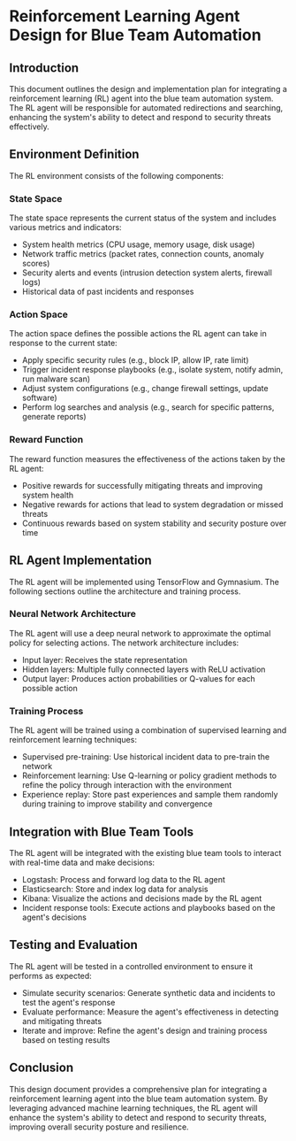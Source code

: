 # Reinforcement Learning Agent Design for Blue Team Automation

## Introduction
This document outlines the design and implementation plan for integrating a reinforcement learning (RL) agent into the blue team automation system. The RL agent will be responsible for automated redirections and searching, enhancing the system's ability to detect and respond to security threats effectively.

## Environment Definition
The RL environment consists of the following components:

### State Space
The state space represents the current status of the system and includes various metrics and indicators:
- System health metrics (CPU usage, memory usage, disk usage)
- Network traffic metrics (packet rates, connection counts, anomaly scores)
- Security alerts and events (intrusion detection system alerts, firewall logs)
- Historical data of past incidents and responses

### Action Space
The action space defines the possible actions the RL agent can take in response to the current state:
- Apply specific security rules (e.g., block IP, allow IP, rate limit)
- Trigger incident response playbooks (e.g., isolate system, notify admin, run malware scan)
- Adjust system configurations (e.g., change firewall settings, update software)
- Perform log searches and analysis (e.g., search for specific patterns, generate reports)

### Reward Function
The reward function measures the effectiveness of the actions taken by the RL agent:
- Positive rewards for successfully mitigating threats and improving system health
- Negative rewards for actions that lead to system degradation or missed threats
- Continuous rewards based on system stability and security posture over time

## RL Agent Implementation
The RL agent will be implemented using TensorFlow and Gymnasium. The following sections outline the architecture and training process.

### Neural Network Architecture
The RL agent will use a deep neural network to approximate the optimal policy for selecting actions. The network architecture includes:
- Input layer: Receives the state representation
- Hidden layers: Multiple fully connected layers with ReLU activation
- Output layer: Produces action probabilities or Q-values for each possible action

### Training Process
The RL agent will be trained using a combination of supervised learning and reinforcement learning techniques:
- Supervised pre-training: Use historical incident data to pre-train the network
- Reinforcement learning: Use Q-learning or policy gradient methods to refine the policy through interaction with the environment
- Experience replay: Store past experiences and sample them randomly during training to improve stability and convergence

## Integration with Blue Team Tools
The RL agent will be integrated with the existing blue team tools to interact with real-time data and make decisions:
- Logstash: Process and forward log data to the RL agent
- Elasticsearch: Store and index log data for analysis
- Kibana: Visualize the actions and decisions made by the RL agent
- Incident response tools: Execute actions and playbooks based on the agent's decisions

## Testing and Evaluation
The RL agent will be tested in a controlled environment to ensure it performs as expected:
- Simulate security scenarios: Generate synthetic data and incidents to test the agent's response
- Evaluate performance: Measure the agent's effectiveness in detecting and mitigating threats
- Iterate and improve: Refine the agent's design and training process based on testing results

## Conclusion
This design document provides a comprehensive plan for integrating a reinforcement learning agent into the blue team automation system. By leveraging advanced machine learning techniques, the RL agent will enhance the system's ability to detect and respond to security threats, improving overall security posture and resilience.
